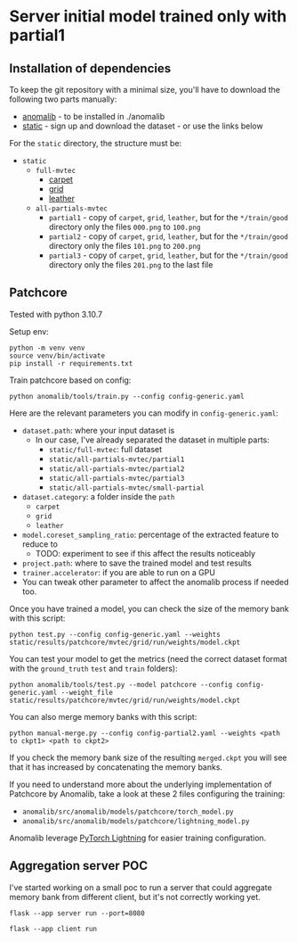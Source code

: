 # Server initial model trained only with partial1

## Installation of dependencies

To keep the git repository with a minimal size, you'll have to download the following two
parts manually:

- [anomalib](https://github.com/openvinotoolkit/anomalib/archive/refs/tags/v0.4.0.tar.gz) - 
to be installed in ./anomalib
- [static](https://www.mvtec.com/company/research/datasets/mvtec-ad) - 
sign up and download the dataset - or use the links below

For the `static` directory, the structure must be:
- `static`
  - `full-mvtec`
    - [carpet](https://www.mydrive.ch/shares/38536/3830184030e49fe74747669442f0f282/download/420937484-1629951672/carpet.tar.xz) 
    - [grid](https://www.mydrive.ch/shares/38536/3830184030e49fe74747669442f0f282/download/420937487-1629951814/grid.tar.xz)
    - [leather](https://www.mydrive.ch/shares/38536/3830184030e49fe74747669442f0f282/download/420937607-1629951964/leather.tar.xz)
  - `all-partials-mvtec`
    - `partial1` - copy of `carpet`, `grid`, `leather`, but for the `*/train/good` directory only the files 
    `000.png` to `100.png` 
    - `partial2` - copy of `carpet`, `grid`, `leather`, but for the `*/train/good` directory only the files 
    `101.png` to `200.png` 
    - `partial3` - copy of `carpet`, `grid`, `leather`, but for the `*/train/good` directory only the files 
    `201.png` to the last file 

## Patchcore 
Tested with python 3.10.7

Setup env:

```
python -m venv venv
source venv/bin/activate
pip install -r requirements.txt
```

Train patchcore based on config:

```
python anomalib/tools/train.py --config config-generic.yaml
```

Here are the relevant parameters you can modify in `config-generic.yaml`:

* `dataset.path`: where your input dataset is
  * In our case, I've already separated the dataset in multiple parts:
    * `static/full-mvtec`: full dataset
    * `static/all-partials-mvtec/partial1`
    * `static/all-partials-mvtec/partial2`
    * `static/all-partials-mvtec/partial3`
    * `static/all-partials-mvtec/small-partial`
* `dataset.category`: a folder inside the `path`
  * `carpet`
  * `grid`
  * `leather`
* `model.coreset_sampling_ratio`: percentage of the extracted feature to reduce to
  * TODO: experiment to see if this affect the results noticeably
* `project.path`: where to save the trained model and test results
* `trainer.accelerator`: if you are able to run on a GPU
* You can tweak other parameter to affect the anomalib process if needed too.

Once you have trained a model, you can check the size of the memory bank with this script:

```
python test.py --config config-generic.yaml --weights static/results/patchcore/mvtec/grid/run/weights/model.ckpt
```

You can test your model to get the metrics (need the correct dataset format with the `ground_truth` `test` and `train` folders):

```
python anomalib/tools/test.py --model patchcore --config config-generic.yaml --weight_file static/results/patchcore/mvtec/grid/run/weights/model.ckpt
```

You can also merge memory banks with this script:

```
python manual-merge.py --config config-partial2.yaml --weights <path to ckpt1> <path to ckpt2>
```

If you check the memory bank size of the resulting `merged.ckpt` you will see that it has increased by concatenating the memory banks.

If you need to understand more about the underlying implementation of Patchcore by Anomalib, take a look at these 2 files configuring the training:

* `anomalib/src/anomalib/models/patchcore/torch_model.py`
* `anomalib/src/anomalib/models/patchcore/lightning_model.py`

Anomalib leverage [PyTorch Lightning](https://lightning.ai/docs/pytorch/stable/) for easier training configuration.

## Aggregation server POC

I've started working on a small poc to run a server that could aggregate memory bank from different client, but it's not correctly working yet.

```
flask --app server run --port=8080
```

```
flask --app client run
```
